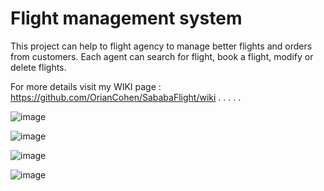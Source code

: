 # Flight management system

This project can help to flight agency to manage better flights and orders from customers.
Each agent can search for flight, book a flight, modify or delete flights.

For more details visit my WIKI page : https://github.com/OrianCohen/SababaFlight/wiki
.
.
.
.
.


![image](https://user-images.githubusercontent.com/46422517/109882628-de2cc200-7c82-11eb-8ae0-dfac26dd61cc.png)

![image](https://user-images.githubusercontent.com/46422517/109882652-e2f17600-7c82-11eb-9543-d04e8b0cd880.png)

![image](https://user-images.githubusercontent.com/46422517/109882769-0fa58d80-7c83-11eb-9796-baad0cc6468a.png)

![image](https://user-images.githubusercontent.com/46422517/109882800-19c78c00-7c83-11eb-87fc-96b97ac4ea64.png)
